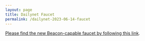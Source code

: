 ```yaml
---
layout: page
title: Dailynet Faucet
permalink: /dailynet-2023-06-14-faucet
---
```


[Please find the new Beacon-capable faucet by following this link](https://faucet.dailynet-2023-06-14.teztnets.xyz).
